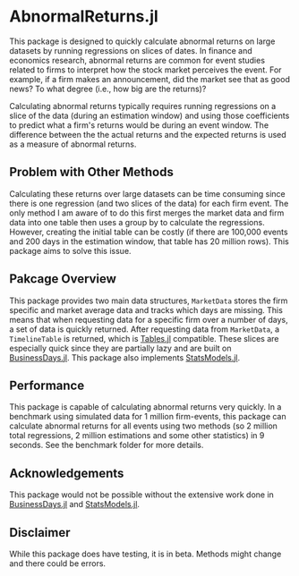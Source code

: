 # AbnormalReturns.jl

This package is designed to quickly calculate abnormal returns on large datasets by running regressions on slices of dates. In finance and economics research, abnormal returns are common for event studies related to firms to interpret how the stock market perceives the event. For example, if a firm makes an announcement, did the market see that as good news? To what degree (i.e., how big are the returns)?

Calculating abnormal returns typically requires running regressions on a slice of the data (during an estimation window) and using those coefficients to predict what a firm's returns would be during an event window. The difference between the the actual returns and the expected returns is used as a measure of abnormal returns.

## Problem with Other Methods

Calculating these returns over large datasets can be time consuming since there is one regression (and two slices of the data) for each firm event. The only method I am aware of to do this first merges the market data and firm data into one table then uses a group by to calculate the regressions. However, creating the initial table can be costly (if there are 100,000 events and 200 days in the estimation window, that table has 20 million rows). This package aims to solve this issue.

## Pakcage Overview

This package provides two main data structures, `MarketData` stores the firm specific and market average data and tracks which days are missing. This means that when requesting data for a specific firm over a number of days, a set of data is quickly returned. After requesting data from `MarketData`, a `TimelineTable` is returned, which is [Tables.jl](https://github.com/JuliaData/Tables.jl) compatible. These slices are especially quick since they are partially lazy and are built on [BusinessDays.jl](https://github.com/JuliaFinance/BusinessDays.jl). This package also implements [StatsModels.jl](https://github.com/JuliaStats/StatsModels.jl).

## Performance

This package is capable of calculating abnormal returns very quickly. In a benchmark using simulated data for 1 million firm-events, this package can calculate abnormal returns for all events using two methods (so 2 million total regressions, 2 million estimations and some other statistics) in 9 seconds. See the benchmark folder for more details.

## Acknowledgements

This package would not be possible without the extensive work done in [BusinessDays.jl](https://github.com/JuliaFinance/BusinessDays.jl) and [StatsModels.jl](https://github.com/JuliaStats/StatsModels.jl).

## Disclaimer

While this package does have testing, it is in beta. Methods might change and there could be errors.